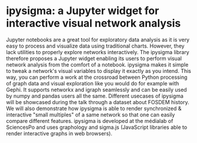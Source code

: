 # ipysigma: a Jupyter widget for interactive visual network analysis

Jupyter notebooks are a great tool for exploratory data analysis as it is very easy to process and visualize data using traditional charts. However, they lack utilities to properly explore networks interactively. The ipysigma library therefore proposes a Jupyter widget enabling its users to perform visual network analysis from the comfort of a notebook. ipysigma makes it simple to tweak a network's visual variables to display it exactly as you intend. This way, you can perform a work at the crossroad between Python processing of graph data and visual exploration like you would do for example with Gephi. It supports networkx and igraph seamlessly and can be easily used by numpy and pandas users all the same. Different usecases of ipysigma will be showcased during the talk through a dataset about FOSDEM history. We will also demonstrate how ipysigma is able to render synchronized & interactive "small multiples" of a same network so that one can easily compare different features. ipysigma is developed at the médialab of SciencesPo and uses graphology and sigma.js (JavaScript libraries able to render interactive graphs in web browsers).
